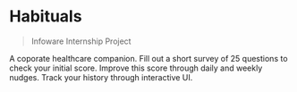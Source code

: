 # Habituals

> Infoware Internship Project

A coporate healthcare companion. 
Fill out a short survey of 25 questions to check your initial score. Improve this score through daily and weekly nudges. Track your history through interactive UI.
